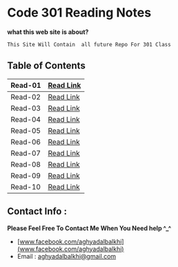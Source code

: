 
# Code 301 Reading Notes

**what this web site is about?**
```
This Site Will Contain  all future Repo For 301 Class

```


## Table of Contents

| Read-01       | [Read Link ](https://aghyadalbalkhi-asac.github.io/reading-notes-301/Read-01)  |
|-------------------------|----------------------------------------------------------------------------------------------------|
| Read-02       | [Read Link ](https://aghyadalbalkhi-asac.github.io/reading-notes-301/Read-02)  |
| Read-03       | [Read Link ](https://aghyadalbalkhi-asac.github.io/reading-notes-301/Read-03)  |
| Read-04       | [Read Link ](https://aghyadalbalkhi-asac.github.io/reading-notes-301/Read-04)  |
| Read-05       | [Read Link ](https://aghyadalbalkhi-asac.github.io/reading-notes-301/Read-05)  |
| Read-06       | [Read Link ](https://aghyadalbalkhi-asac.github.io/reading-notes-301/Read-06)  |
| Read-07       | [Read Link ](https://aghyadalbalkhi-asac.github.io/reading-notes-301/Read-07)  |
| Read-08       | [Read Link ](https://aghyadalbalkhi-asac.github.io/reading-notes-301/Read-08)  |
| Read-09       | [Read Link ](https://aghyadalbalkhi-asac.github.io/reading-notes-301/Read-09)  |
| Read-10       | [Read Link ](https://aghyadalbalkhi-asac.github.io/reading-notes-301/Read-10)  |


## Contact Info : 
**Please Feel Free To Contact Me When You Need help ^_^**
* [www.facebook.com/aghyadalbalkhi](www.facebook.com/aghyadalbalkhi)
* Email : aghyadalbalkhi@gmail.com
